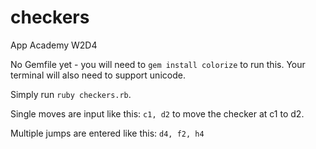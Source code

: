 checkers
========

App Academy W2D4

No Gemfile yet - you will need to `gem install colorize` to run this. Your terminal will also need to support unicode.

Simply run `ruby checkers.rb`.


Single moves are input like this: `c1, d2` to move the checker at c1 to d2.

Multiple jumps are entered like this: `d4, f2, h4`
